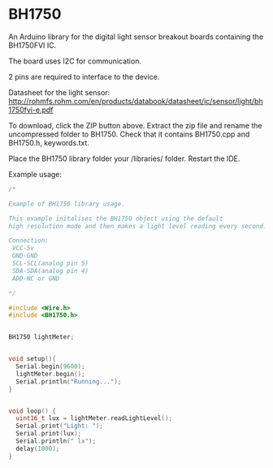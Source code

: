 BH1750
======

An Arduino library for the digital light sensor breakout boards containing the BH1750FVI IC.

The board uses I2C for communication. 

2 pins are required to interface to the device.

Datasheet for the light sensor:
http://rohmfs.rohm.com/en/products/databook/datasheet/ic/sensor/light/bh1750fvi-e.pdf


To download, click the ZIP button above. Extract the zip file and  rename the uncompressed folder to BH1750. Check that it contains  BH1750.cpp and BH1750.h, keywords.txt.

Place the BH1750 library folder your <arduinosketchfolder>/libraries/ folder. Restart the IDE.


Example usage:
```c
/*

Example of BH1750 library usage.

This example initalises the BH1750 object using the default
high resolution mode and then makes a light level reading every second.

Connection:
 VCC-5v
 GND-GND
 SCL-SCL(analog pin 5)
 SDA-SDA(analog pin 4)
 ADD-NC or GND

*/

#include <Wire.h>
#include <BH1750.h>


BH1750 lightMeter;


void setup(){
  Serial.begin(9600);
  lightMeter.begin();
  Serial.println("Running...");
}


void loop() {
  uint16_t lux = lightMeter.readLightLevel();
  Serial.print("Light: ");
  Serial.print(lux);
  Serial.println(" lx");
  delay(1000);
}
```
